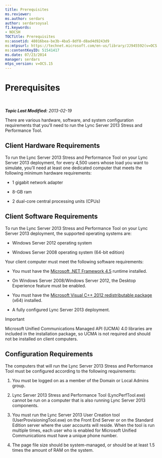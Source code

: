 ```yaml
---
title: Prerequisites
ms.reviewer: 
ms.author: serdars
author: serdarsoysal
f1.keywords:
- NOCSH
TOCTitle: Prerequisites
ms:assetid: 48016bea-be3b-4ba5-8df8-d8ad4d9243d9
ms:mtpsurl: https://technet.microsoft.com/en-us/library/JJ945592(v=OCS.15)
ms:contentKeyID: 51541417
ms.date: 07/23/2014
manager: serdars
mtps_version: v=OCS.15
---
```


<div data-xmlns="http://www.w3.org/1999/xhtml">

<div class="topic" data-xmlns="http://www.w3.org/1999/xhtml" data-msxsl="urn:schemas-microsoft-com:xslt" data-cs="https://msdn.microsoft.com/">

<div data-asp="https://msdn2.microsoft.com/asp">

# Prerequisites

</div>

<div id="mainSection">

<div id="mainBody">

<span> </span>

_**Topic Last Modified:** 2013-02-19_

There are various hardware, software, and system configuration requirements that you’ll need to run the Lync Server 2013 Stress and Performance Tool.

<div>

## Client Hardware Requirements

To run the Lync Server 2013 Stress and Performance Tool on your Lync Server 2013 deployment, for every 4,500 users whose load you want to simulate, you’ll need at least one dedicated computer that meets the following minimum hardware requirements:

  - 1 gigabit network adapter

  - 8-GB ram

  - 2 dual-core central processing units (CPUs)

</div>

<div>

## Client Software Requirements

To run the Lync Server 2013 Stress and Performance Tool on your Lync Server 2013 deployment, the supported operating systems are:

  - Windows Server 2012 operating system

  - Windows Server 2008 operating system (64-bit edition)

Your client computer must meet the following software requirements:

  - You must have the [Microsoft .NET Framework 4.5](https://go.microsoft.com/fwlink/?linkid=143212) runtime installed.

  - On Windows Server 2008/Windows Server 2012, the Desktop Experience feature must be enabled.

  - You must have the [Microsoft Visual C++ 2012 redistributable package](https://go.microsoft.com/fwlink/?linkid=143216) (x64) installed.

  - A fully configured Lync Server 2013 deployment.

<div>


> [!IMPORTANT]  
> Microsoft Unified Communications Managed API (UCMA) 4.0 libraries are included in the installation package, so UCMA is not required and should not be installed on client computers.



</div>

</div>

<div>

## Configuration Requirements

The computers that will run the Lync Server 2013 Stress and Performance Tool must be configured according to the following requirements:

1.  You must be logged on as a member of the Domain or Local Admins group.

2.  Lync Server 2013 Stress and Performance Tool (LyncPerfTool.exe) cannot be run on a computer that is also running Lync Server 2013 components.

3.  You must run the Lync Server 2013 User Creation tool (UserProvisioningTool.exe) on the Front End Server or on the Standard Edition server where the user accounts will reside. When the tool is run multiple times, each user who is enabled for Microsoft Unified Communications must have a unique phone number.

4.  The page file size should be system-managed, or should be at least 1.5 times the amount of RAM on the system.

</div>

</div>

<span> </span>

</div>

</div>

</div>

